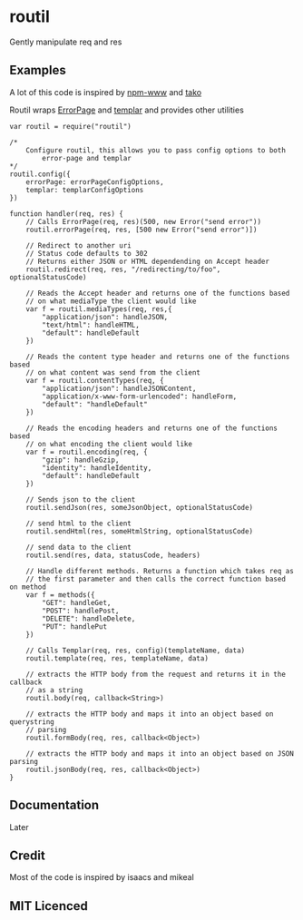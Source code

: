# routil

Gently manipulate req and res

## Examples

A lot of this code is inspired by [npm-www][3] and [tako][4]

Routil wraps [ErrorPage][1] and [templar][2] and provides other utilities

    var routil = require("routil")

    /*
        Configure routil, this allows you to pass config options to both
            error-page and templar
    */
    routil.config({
        errorPage: errorPageConfigOptions,
        templar: templarConfigOptions
    })

    function handler(req, res) {
        // Calls ErrorPage(req, res)(500, new Error("send error"))
        routil.errorPage(req, res, [500 new Error("send error")])

        // Redirect to another uri
        // Status code defaults to 302
        // Returns either JSON or HTML dependending on Accept header
        routil.redirect(req, res, "/redirecting/to/foo", optionalStatusCode)

        // Reads the Accept header and returns one of the functions based
        // on what mediaType the client would like
        var f = routil.mediaTypes(req, res,{
            "application/json": handleJSON,
            "text/html": handleHTML,
            "default": handleDefault
        })

        // Reads the content type header and returns one of the functions based
        // on what content was send from the client
        var f = routil.contentTypes(req, {
            "application/json": handleJSONContent,
            "application/x-www-form-urlencoded": handleForm,
            "default": "handleDefault"
        })

        // Reads the encoding headers and returns one of the functions based
        // on what encoding the client would like
        var f = routil.encoding(req, {
            "gzip": handleGzip,
            "identity": handleIdentity,
            "default": handleDefault
        })

        // Sends json to the client
        routil.sendJson(res, someJsonObject, optionalStatusCode)

        // send html to the client
        routil.sendHtml(res, someHtmlString, optionalStatusCode)

        // send data to the client
        routil.send(res, data, statusCode, headers)

        // Handle different methods. Returns a function which takes req as 
        // the first parameter and then calls the correct function based on method
        var f = methods({
            "GET": handleGet,
            "POST": handlePost,
            "DELETE": handleDelete,
            "PUT": handlePut
        })

        // Calls Templar(req, res, config)(templateName, data)
        routil.template(req, res, templateName, data)

        // extracts the HTTP body from the request and returns it in the callback
        // as a string
        routil.body(req, callback<String>)

        // extracts the HTTP body and maps it into an object based on querystring
        // parsing
        routil.formBody(req, res, callback<Object>)

        // extracts the HTTP body and maps it into an object based on JSON parsing
        routil.jsonBody(req, res, callback<Object>)
    }

## Documentation

Later

## Credit

Most of the code is inspired by isaacs and mikeal
        
## MIT Licenced

  [1]: https://github.com/isaacs/error-page
  [2]: https://github.com/isaacs/templar
  [3]: https://github.com/isaacs/npm-www
  [4]: https://github.com/mikeal/tako